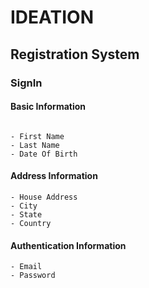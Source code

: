 # IDEATION

## Registration System
### SignIn

#### Basic Information
```

- First Name
- Last Name
- Date Of Birth
```
#### Address Information
```
- House Address
- City
- State
- Country

```

#### Authentication Information

```
- Email
- Password

```
